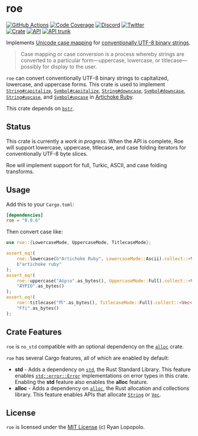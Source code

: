 # roe

[![GitHub Actions](https://github.com/artichoke/roe/workflows/CI/badge.svg)](https://github.com/artichoke/roe/actions)
[![Code Coverage](https://codecov.artichokeruby.org/roe/badges/flat.svg?nocache=2)](https://codecov.artichokeruby.org/roe/index.html)
[![Discord](https://img.shields.io/discord/607683947496734760)](https://discord.gg/QCe2tp2)
[![Twitter](https://img.shields.io/twitter/follow/artichokeruby?label=Follow&style=social)](https://twitter.com/artichokeruby)
<br>
[![Crate](https://img.shields.io/crates/v/roe.svg)](https://crates.io/crates/roe)
[![API](https://docs.rs/roe/badge.svg)](https://docs.rs/roe)
[![API trunk](https://img.shields.io/badge/docs-trunk-blue.svg)](https://artichoke.github.io/roe/roe/)

Implements [Unicode case mapping] for [conventionally UTF-8 binary strings].

> Case mapping or case conversion is a process whereby strings are converted to
> a particular form—uppercase, lowercase, or titlecase—possibly for display to
> the user.

`roe` can convert conventionally UTF-8 binary strings to capitalized, lowercase,
and uppercase forms. This crate is used to implement [`String#capitalize`],
[`Symbol#capitalize`], [`String#downcase`], [`Symbol#downcase`],
[`String#upcase`], and [`Symbol#upcase`] in [Artichoke Ruby].

This crate depends on [`bstr`].

## Status

This crate is currently a _work in progress_. When the API is complete, Roe will
support lowercase, uppercase, titlecase, and case folding iterators for
conventionally UTF-8 byte slices.

Roe will implement support for full, Turkic, ASCII, and case folding transforms.

## Usage

Add this to your `Cargo.toml`:

```toml
[dependencies]
roe = "0.0.6"
```

Then convert case like:

```rust
use roe::{LowercaseMode, UppercaseMode, TitlecaseMode};

assert_eq!(
    roe::lowercase(b"Artichoke Ruby", LowercaseMode::Ascii).collect::<Vec<_>>(),
    b"artichoke ruby"
);
assert_eq!(
    roe::uppercase("Αύριο".as_bytes(), UppercaseMode::Full).collect::<Vec<_>>(),
    "ΑΎΡΙΟ".as_bytes()
);
assert_eq!(
    roe::titlecase("ﬃ".as_bytes(), TitlecaseMode::Full).collect::<Vec<_>>(),
    "Ffi".as_bytes()
);
```

## Crate Features

`roe` is `no_std` compatible with an optional dependency on the [`alloc`] crate.

`roe` has several Cargo features, all of which are enabled by default:

- **std** - Adds a dependency on [`std`], the Rust Standard Library. This
  feature enables [`std::error::Error`] implementations on error types in this
  crate. Enabling the **std** feature also enables the **alloc** feature.
- **alloc** - Adds a dependency on [`alloc`], the Rust allocation and
  collections library. This feature enables APIs that allocate [`String`] or
  [`Vec`].

## License

`roe` is licensed under the [MIT License](LICENSE) (c) Ryan Lopopolo.

[unicode case mapping]: https://unicode.org/faq/casemap_charprop.html#casemap
[conventionally utf-8 binary strings]:
  https://docs.rs/bstr/1.*/bstr/#when-should-i-use-byte-strings
[`string#capitalize`]:
  https://ruby-doc.org/core-3.1.2/String.html#method-i-capitalize
[`symbol#capitalize`]:
  https://ruby-doc.org/core-3.1.2/Symbol.html#method-i-capitalize
[`string#downcase`]:
  https://ruby-doc.org/core-3.1.2/String.html#method-i-downcase
[`symbol#downcase`]:
  https://ruby-doc.org/core-3.1.2/Symbol.html#method-i-downcase
[`string#upcase`]: https://ruby-doc.org/core-3.1.2/String.html#method-i-upcase
[`symbol#upcase`]: https://ruby-doc.org/core-3.1.2/Symbol.html#method-i-upcase
[artichoke ruby]: https://github.com/artichoke/artichoke
[`bstr`]: https://crates.io/crates/bstr
[`alloc`]: https://doc.rust-lang.org/alloc/index.html
[`std`]: https://doc.rust-lang.org/std/index.html
[`std::error::error`]: https://doc.rust-lang.org/std/error/trait.Error.html
[`string`]: https://doc.rust-lang.org/stable/alloc/string/struct.String.html
[`vec`]: https://doc.rust-lang.org/stable/alloc/vec/struct.Vec.html
